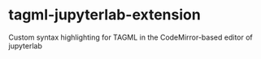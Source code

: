 # tagml-jupyterlab-extension
Custom syntax highlighting for TAGML in the CodeMirror-based editor of jupyterlab
